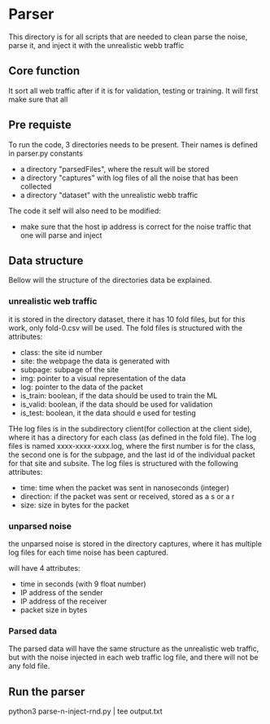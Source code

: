 # Parser
This directory is for all scripts that are needed to clean parse the noise, parse it, and inject it with the unrealistic webb traffic

## Core function
It sort all web traffic after if it is for validation, testing or training. It will first make sure that all 

## Pre requiste
To run the code, 3 directories needs to be present. Their names is defined in parser.py constants
* a directory "parsedFiles", where the result will be stored
* a directory "captures" with log files of all the noise that has been collected
* a directory "dataset" with the unrealistic webb traffic

The code it self will also need to be modified:
* make sure that the host ip address is correct for the noise traffic that one will parse and inject

## Data structure
Bellow will the structure of the directories data be explained.



### unrealistic web traffic
it is stored in the directory dataset, there it has 10 fold files, but for this work, only fold-0.csv will be used. The fold files is structured with the attributes:

* class: the site id number
* site: the webpage the data is generated with
* subpage: subpage of the site
* img: pointer to a visual representation of the data
* log: pointer to the data of the packet
* is_train: boolean, if the data should be used to train the ML
* is_valid: boolean, if the data should be used for validation
* is_test: boolean, it the data should e used for testing

THe log files is in the subdirectory client(for collection at the client side), where it has a directory for each class (as defined in the fold file). The log files is named xxxx-xxxx-xxxx.log, where the first number is for the class, the second one is for the subpage, and the last id of the individual packet for that site and subsite. The log files is structured with the following attributes:

* time: time when the packet was sent in nanoseconds (integer)
* direction: if the packet was sent or received, stored as a s or a r
* size: size in bytes for the packet

### unparsed noise
the unparsed noise is stored in the directory captures, where it has multiple log files for each time noise has been captured.

will have 4 attributes: 
* time in seconds (with 9 float number)
* IP address of the sender
* IP address of the receiver
* packet size in bytes

### Parsed data
The parsed data will have the same structure as the unrealistic web traffic, but with the noise injected in each web traffic log file, and there will not be any fold file. 


## Run the parser

python3 parse-n-inject-rnd.py | tee output.txt


